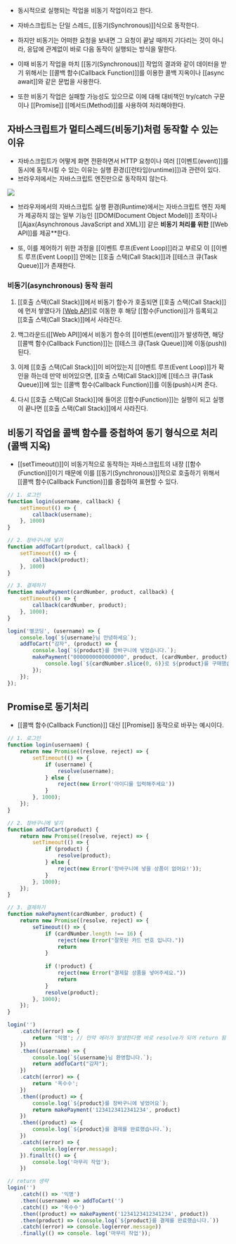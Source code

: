 - 동시적으로 실행되는 작업을 비동기 작업이라고 한다.
- 자바스크립트는 단일 스레드, [[동기(Synchronous)]]식으로 동작한다.
- 하지만 비동기는 어떠한 요청을 보내면 그 요청이 끝날 때까지 기다리는 것이 아니라, 응답에 관계없이 바로 다음 동작이 실행되는 방식을 말한다.

- 이때 비동기 작업을 마치 [[동기(Synchronous)]] 작업의 결과와 같이 데이터을 받기 위해서는 [[콜백 함수(Callback Function)]]를 이용한 콜백 지옥이나 [[async await]]와 같은 문법을 사용한다.

- 또한 비동기 작업은 실패할 가능성도 있으므로 이에 대해 대비책인 try/catch 구문이나 [[Promise]] [[메서드(Method)]]를 사용하여 처리해야한다.

## 자바스크립트가 멀티스레드(비동기)처럼 동작할 수 있는 이유

- 자바스크립트가 어떻게 화면 전환하면서 HTTP 요청이나 여러 [[이벤트(event)]]를 동시에 동작시킬 수 있는 이유는 실행 환경([[런타임(runtime)]])과 관련이 있다.
- 브라우저에서는 자바스크립트 엔진만으로 동작하지 않는다.

![](https://blog.kakaocdn.net/dn/bMlLfs/btqFQ9i1iD3/ZQE2tqi7lx7LUhTwK1tDtK/img.png)

- 브라우저에서의 자바스크립트 실행 환경(Runtime)에서는 자바스크립트 엔진 자체가 제공하지 않는 일부 기능인 [[DOM(Document Object Model)]] 조작이나 [[Ajax(Asynchronous JavaScript and XML)]] 같은 **비동기 처리를 위한** [[Web API]]를 제공**한다.

- 또, 이를 제어하기 위한 과정을 [[이벤트 루프(Event Loop)]]라고 부르모 이 [[이벤트 루프(Event Loop)]] 안에는 [[호출 스택(Call Stack)]]과  [[테스크 큐(Task Queue)]]가 존재한다.

### 비동기(asynchronous) 동작 원리

1. [[호출 스택(Call Stack)]]에서 비동기 함수가 호출되면 [[호출 스택(Call Stack)]]에 먼저 쌓였다가 [[Web API]](백그라운드)로 이동한 후 해당 [[함수(Function)]]가 등록되고 [[호출 스택(Call Stack)]]에서 사라진다.

2. 백그라운드([[Web API]]에서 비동기 함수의 [[이벤트(event)]]가 발생하면, 해당 [[콜백 함수(Callback Function)]]는 [[테스크 큐(Task Queue)]]에 이동(push)) 된다.

3. 이제 [[호출 스택(Call Stack)]]이 비어있는지 [[이벤트 루프(Event Loop)]]가 확인을 하는데 만약 비어있으면, [[호출 스택(Call Stack)]]에 [[테스크 큐(Task Queue)]]에 있는 [[콜백 함수(Callback Function)]]를 이동(push)시켜 준다.

4. 다시 [[호출 스택(Call Stack)]]에 들어온 [[함수(Function)]]는 실행이 되고 실행이 끝나면 [[호출 스택(Call Stack)]]에서 사라진다.


## 비동기 작업을 콜백 함수를 중첩하여 동기 형식으로 처리(콜백 지옥)

- [[setTimeout()]]이 비동기적으로 동작하는 자바스크립트의 내장 [[함수(Function)]]이기 때문에 이를 [[동기(Synchronous)]]적으로 호출하기 위해서 [[콜백 함수(Callback Function)]]를 중첩하여 표현할 수 있다.

```js
// 1. 로그인
function login(username, callback) {
	setTimeout(() => {
		callback(username);
	}, 1000)
}

// 2. 장바구니에 넣기
function addToCart(product, callback) {
	setTimeout(() => {
		callback(product);
	}, 1000)
}

// 3. 결제하기
function makePayment(cardNumber, product, callback) {
	setTimeout(() => {
		callback(cardNumber, product);
	}, 1000);
}

login('별코딩', (username) => {
	console.log(`${username}님 안녕하세요`);
	addToCart("감자", (product) => {
		console.log(`${product}를 장바구니에 넣었습니다.`);
		makePayment("0000000000000000", product, (cardNumber, product) => {
			console.log(`${cardNumber.slice(0, 6)}로 ${product}를 구매했습니다.`);
		});
	});
});
```

## Promise로 동기처리

- [[콜백 함수(Callback Function)]] 대신 [[Promise]] 동작으로 바꾸는 예시이다.

```js
// 1. 로그인
function login(usernaem) {
	return new Promise((reslove, reject) => {
		setTimeout(() => {
			if (username) {
				resolve(username);
			} else {
				reject(new Error('아이디를 입력해주세요'))
			}
		}, 1000);
	});
}

// 2. 장바구니에 넣기
function addToCart(product) {
	return new Promise((resolve, reject) => {
		setTimeout(() => {
			if (product) {
				resolve(product);
			} else {
				reject(new Error('장바구니에 넣을 상품이 없어요!'));
			}
		}, 1000);
	});
}

// 3. 결제하기
function makePayment(cardNumber, product) {
	return new Promise((resolve, reject) => {
		seTimeout(() => {
			if (cardNumber.length !== 16) {
				reject(new Error("잘못된 카드 번호 입니다."))
				return
			}
			
			if (!product) {
				reject(new Error("결제할 상품을 넣어주세요."))
				return
			}
			resolve(product);
		}, 1000);
	});
}

login('')
	.catch((error) => {
		return '익명'; // 만약 에러가 발생한다명 바로 resolve가 되어 return 됨
	})
	.then((username) => {
		console.log(`${username}님 환영합니다.`);
		return addToCart("감자");
	})
	.catch((error) => {
		return '옥수수';
	})
	.then((product) => {
		console.log(`${product}를 장바구니에 넣었어요`);
		return makePayment('1234123412341234', product)
	})
	.then((product) => {
		console.log(`${product}를 결제를 완료했습니다.`);
	})
	.catch((error) => {
		console.log(error.message);
	}).finallt(() => {
		console.log('마무리 작업');
	})

// return 생략
login('')
	.catch(() => '익명')
	.﻿﻿then((username) => addToCart('')
	.﻿catch(() => '옥수수')
	.then((product) => makePayment('1234123412341234', product))
	.then(product) => (console.log(`${product}를 결제를 완료했습니다.`))
	.catch((error) => console.log(error.message))
	.finally(() => console. log('마무리 작업'));
```